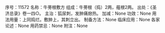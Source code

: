 序号：11572
名称：牛蒡根敷方
组成：牛蒡根（捣）2两，薤根2两。
出处：《圣济总录》卷一四○。
主治：狐尿刺，发肿痛焮热。
加减：None
功效：None
用法用量：上同捣烂。敷肿上，其刺立出。
制备方法：None
临床应用：None
各家论述：None
用药禁忌：None
附注：None
